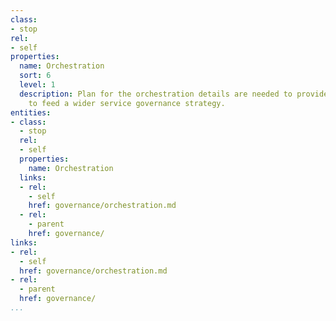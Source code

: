 ```yaml
---
class:
- stop
rel:
- self
properties:
  name: Orchestration
  sort: 6
  level: 1
  description: Plan for the orchestration details are needed to provide what is needed
    to feed a wider service governance strategy.
entities:
- class:
  - stop
  rel:
  - self
  properties:
    name: Orchestration
  links:
  - rel:
    - self
    href: governance/orchestration.md
  - rel:
    - parent
    href: governance/
links:
- rel:
  - self
  href: governance/orchestration.md
- rel:
  - parent
  href: governance/
...
```

